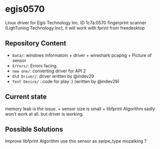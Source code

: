 # egis0570 

Linux driver for Egis Technology Inc. ID 1c7a:0570 fingerprint scanner (LighTuning Technology Inc), it will work with fprint from freedesktop


Repository Content
------------------

* `Data/`: windows informatoin + driver + wireshark pcapng + Picture of sensor
* `Errors/`: Errors facing.
* `new one/`: converting driver for API 2
* `Old Driver/`: driver written by @indev29
* `Test Device/` : code for play :) (written by @indev29) 
 

Current state
-------------
memory leak is the issue. + sensor size is small + libfprint Algorithm sadly won't work at all.
but driver is working.


Possible Solutions
-------------
Improve libfprint Algorithm 
use this sensor as swipe_type
mozaiking ?

